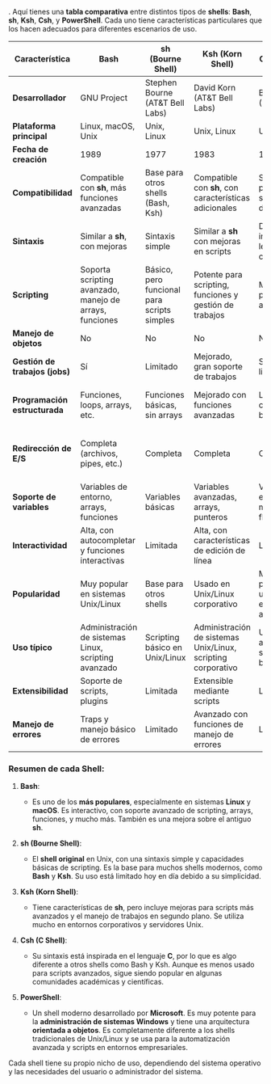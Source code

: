 .
Aquí tienes una **tabla comparativa** entre distintos tipos de **shells**: **Bash**, **sh**, **Ksh**, **Csh**, y **PowerShell**. Cada uno tiene características particulares que los hacen adecuados para diferentes escenarios de uso.

| **Característica**          | **Bash**                            | **sh (Bourne Shell)**           | **Ksh (Korn Shell)**            | **Csh (C Shell)**                | **PowerShell**                     |
|-----------------------------|-------------------------------------|---------------------------------|---------------------------------|-----------------------------------|-----------------------------------|
| **Desarrollador**            | GNU Project                        | Stephen Bourne (AT&T Bell Labs) | David Korn (AT&T Bell Labs)     | Bill Joy (Berkeley)              | Microsoft                         |
| **Plataforma principal**     | Linux, macOS, Unix                 | Unix, Linux                     | Unix, Linux                     | Unix, Linux                      | Windows, macOS, Linux             |
| **Fecha de creación**        | 1989                               | 1977                            | 1983                            | 1978                             | 2006                              |
| **Compatibilidad**           | Compatible con **sh**, más funciones avanzadas | Base para otros shells (Bash, Ksh) | Compatible con **sh**, con características adicionales | Similar a **sh**, pero con sintaxis diferente | No es compatible con shells tradicionales (Bash, Ksh, etc.) |
| **Sintaxis**                 | Similar a **sh**, con mejoras       | Sintaxis simple                 | Similar a **sh** con mejoras en scripts | Diferente, inspirada en lenguajes como C | Más similar a lenguajes de programación (.NET, C#) |
| **Scripting**                | Soporta scripting avanzado, manejo de arrays, funciones | Básico, pero funcional para scripts simples | Potente para scripting, funciones y gestión de trabajos | Menos usado para scripting avanzado | Muy potente para scripting, automatización orientada a objetos |
| **Manejo de objetos**        | No                                 | No                              | No                              | No                               | Sí, orientado a objetos (.NET)    |
| **Gestión de trabajos (jobs)**| Sí                                | Limitado                        | Mejorado, gran soporte de trabajos | Sí, pero más limitado            | Soporte avanzado con control de procesos |
| **Programación estructurada**| Funciones, loops, arrays, etc.     | Funciones básicas, sin arrays   | Mejorado con funciones avanzadas | Loops y condicionales básicos    | Funciones, loops, condicionales y manejo de errores avanzado |
| **Redirección de E/S**       | Completa (archivos, pipes, etc.)   | Completa                        | Completa                        | Completa                         | Soporte avanzado de redirección, con capacidad de trabajar con flujos de objetos |
| **Soporte de variables**     | Variables de entorno, arrays, funciones | Variables básicas              | Variables avanzadas, arrays, punteros | Variables de entorno, menos flexible | Variables, objetos, arrays multidimensionales |
| **Interactividad**           | Alta, con autocompletar y funciones interactivas | Limitada                       | Alta, con características de edición de línea | Limitada                        | Alta, orientada a administración de sistemas |
| **Popularidad**              | Muy popular en sistemas Unix/Linux | Base para otros shells          | Usado en Unix/Linux corporativo | Menos popular, usado en entornos académicos | Popular en administración de sistemas Windows |
| **Uso típico**               | Administración de sistemas Linux, scripting avanzado | Scripting básico en Unix/Linux | Administración de sistemas Unix/Linux, scripting corporativo | Uso académico y scripting básico | Administración de sistemas Windows, automatización avanzada |
| **Extensibilidad**           | Soporte de scripts, plugins        | Limitada                        | Extensible mediante scripts     | Limitada                         | Extensible con módulos y scripts |
| **Manejo de errores**        | Traps y manejo básico de errores   | Limitado                        | Avanzado con funciones de manejo de errores | Limitado                         | Manejo avanzado de excepciones (try-catch-finally) |

### **Resumen de cada Shell**:

1. **Bash**:
   - Es uno de los **más populares**, especialmente en sistemas **Linux** y **macOS**. Es interactivo, con soporte avanzado de scripting, arrays, funciones, y mucho más. También es una mejora sobre el antiguo **sh**.

2. **sh (Bourne Shell)**:
   - El **shell original** en Unix, con una sintaxis simple y capacidades básicas de scripting. Es la base para muchos shells modernos, como **Bash** y **Ksh**. Su uso está limitado hoy en día debido a su simplicidad.

3. **Ksh (Korn Shell)**:
   - Tiene características de **sh**, pero incluye mejoras para scripts más avanzados y el manejo de trabajos en segundo plano. Se utiliza mucho en entornos corporativos y servidores Unix.

4. **Csh (C Shell)**:
   - Su sintaxis está inspirada en el lenguaje **C**, por lo que es algo diferente a otros shells como Bash y Ksh. Aunque es menos usado para scripts avanzados, sigue siendo popular en algunas comunidades académicas y científicas.

5. **PowerShell**:
   - Un shell moderno desarrollado por **Microsoft**. Es muy potente para la **administración de sistemas Windows** y tiene una arquitectura **orientada a objetos**. Es completamente diferente a los shells tradicionales de Unix/Linux y se usa para la automatización avanzada y scripts en entornos empresariales.

Cada shell tiene su propio nicho de uso, dependiendo del sistema operativo y las necesidades del usuario o administrador del sistema.